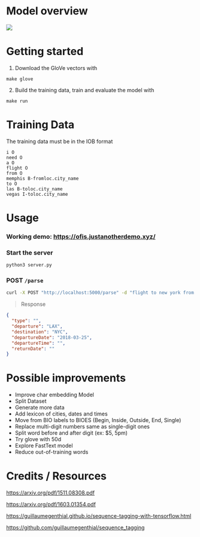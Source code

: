 # Model overview

![](https://docs.google.com/drawings/d/e/2PACX-1vRsJ0BZjt8btq-1VmAa9Y3MU3cuxKc9FSrBrS5k2nctFqdMmNc-h1gFQiVYO8Fph8J8s_MmwFtGxRKS/pub?w=718&amp;h=656)

# Getting started

1. Download the GloVe vectors with

```
make glove
```

2. Build the training data, train and evaluate the model with
```
make run
```

# Training Data
The training data must be in the IOB format

```
i O
need O
a O
flight O
from O
memphis B-fromloc.city_name
to O
las B-toloc.city_name
vegas I-toloc.city_name
```

# Usage
### Working demo: https://ofis.justanotherdemo.xyz/

### Start the server
```bash
python3 server.py
```

### POST `/parse`

```sh
curl -X POST "http://localhost:5000/parse" -d "flight to new york from los angeles for next sunday"
```
> Response
```json
{
  "type": "",
  "departure": "LAX",
  "destination": "NYC",
  "departureDate": "2018-03-25",
  "departureTime": "",
  "returnDate": ""
}
```

# Possible improvements
- Improve char embedding Model
- Split Dataset
- Generate more data
- Add lexicon of cities, dates and times
- Move from BIO labels to BIOES (Begin, Inside, Outside, End, Single)
- Replace multi-digit numbers same as single-digit ones
- Split word before and after digit (ex: $5, 5pm)
- Try glove with 50d
- Explore FastText model
- Reduce out-of-training words

# Credits / Resources
https://arxiv.org/pdf/1511.08308.pdf

https://arxiv.org/pdf/1603.01354.pdf

https://guillaumegenthial.github.io/sequence-tagging-with-tensorflow.html

https://github.com/guillaumegenthial/sequence_tagging
